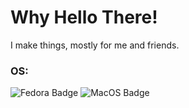 # Why Hello There!

I make things, mostly for me and friends.

### OS:
![Fedora Badge](https://img.shields.io/badge/Fedora-294172?style=for-the-badge&logo=fedora&logoColor=white) ![MacOS Badge](https://img.shields.io/badge/mac%20os-000000?style=for-the-badge&logo=apple&logoColor=white)

<!--
**Reeperto/reeperto** is a ✨ _special_ ✨ repository because its `README.md` (this file) appears on your GitHub profile.

Here are some ideas to get you started:

- 🔭 I’m currently working on ...
- 🌱 I’m currently learning ...
- 👯 I’m looking to collaborate on ...
- 🤔 I’m looking for help with ...
- 💬 Ask me about ...
- 📫 How to reach me: ...
- 😄 Pronouns: ...
- ⚡ Fun fact: ...
-->
